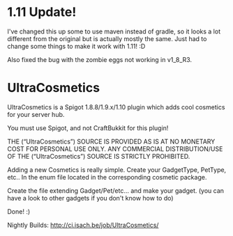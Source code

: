 # 1.11 Update!
I've changed this up some to use maven instead of gradle, so it looks a lot different from the original but is actually mostly the same. Just had to change some things to make it work with 1.11! :D

Also fixed the bug with the zombie eggs not working in v1_8_R3.

# UltraCosmetics
UltraCosmetics is a Spigot 1.8.8/1.9.x/1.10 plugin which adds cool cosmetics for your server hub.

You must use Spigot, and not CraftBukkit for this plugin!

THE (“UltraCosmetics”) SOURCE IS PROVIDED AS IS AT NO MONETARY COST FOR PERSONAL USE ONLY. ANY COMMERCIAL DISTRIBUTION/USE OF THE (“UltraCosmetics”) SOURCE IS STRICTLY PROHIBITED.

Adding a new Cosmetics is really simple.
Create your GadgetType, PetType, etc.. In the enum file located in the corresponding cosmetic package.

Create the file extending Gadget/Pet/etc... and make your gadget. (you can have a look to other gadgets if you don't
know how to do)

Done! :)

Nightly Builds: http://ci.isach.be/job/UltraCosmetics/
